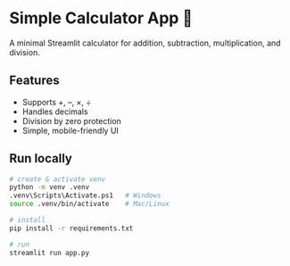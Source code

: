 # Simple Calculator App 🧮

A minimal Streamlit calculator for addition, subtraction, multiplication, and division.

## Features
- Supports +, –, ×, ÷
- Handles decimals
- Division by zero protection
- Simple, mobile-friendly UI

## Run locally

```bash
# create & activate venv
python -m venv .venv
.venv\Scripts\Activate.ps1   # Windows
source .venv/bin/activate    # Mac/Linux

# install
pip install -r requirements.txt

# run
streamlit run app.py
